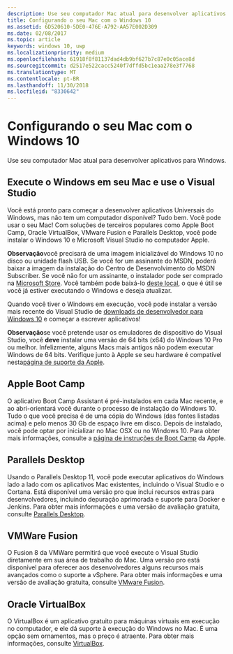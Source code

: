 ```yaml
---
description: Use seu computador Mac atual para desenvolver aplicativos para Windows.
title: Configurando o seu Mac com o Windows 10
ms.assetid: 6D520610-5DE0-476E-A792-AA57E002D309
ms.date: 02/08/2017
ms.topic: article
keywords: windows 10, uwp
ms.localizationpriority: medium
ms.openlocfilehash: 61918f8f81137dad4db9bf627b7c87e0c05ace8d
ms.sourcegitcommit: d2517e522cacc5240f7dffd5bc1eaa278e3f7768
ms.translationtype: MT
ms.contentlocale: pt-BR
ms.lasthandoff: 11/30/2018
ms.locfileid: "8330642"
---
```

# <a name="setting-up-your-mac-with-windows-10"></a>Configurando o seu Mac com o Windows 10


Use seu computador Mac atual para desenvolver aplicativos para Windows.

## <a name="run-windows-on-your-mac-and-use-visual-studio"></a>Execute o Windows em seu Mac e use o Visual Studio

Você está pronto para começar a desenvolver aplicativos Universais do Windows, mas não tem um computador disponível? Tudo bem. Você pode usar o seu Mac! Com soluções de terceiros populares como Apple Boot Camp, Oracle VirtualBox, VMware Fusion e Parallels Desktop, você pode instalar o Windows 10 e Microsoft Visual Studio no computador Apple.

**Observação**você precisará de uma imagem inicializável do Windows 10 no disco ou unidade flash USB. Se você for um assinante do MSDN, poderá baixar a imagem da instalação do Centro de Desenvolvimento do MSDN Subscriber. Se você não for um assinante, o instalador pode ser comprado na [Microsoft Store](http://apps.microsoft.com/windows/app). Você também pode baixá-lo [deste local](http://go.microsoft.com/fwlink/?LinkId=623906), o que é útil se você já estiver executando o Windows e deseja atualizar.

Quando você tiver o Windows em execução, você pode instalar a versão mais recente do Visual Studio de [downloads de desenvolvedor para Windows 10](https://developer.microsoft.com/en-us/windows/downloads) e começar a escrever aplicativos!

**Observação**se você pretende usar os emuladores de dispositivo do Visual Studio, você **deve** instalar uma versão de 64 bits (x64) do Windows 10 Pro ou melhor. Infelizmente, alguns Macs mais antigos não podem executar Windows de 64 bits. Verifique junto à Apple se seu hardware é compatível nesta[página de suporte da Apple](http://go.microsoft.com/fwlink/p/?LinkID=397959).

## <a name="apple-boot-camp"></a>Apple Boot Camp

O aplicativo Boot Camp Assistant é pré-instalados em cada Mac recente, e ao abri-orientará você durante o processo de instalação do Windows 10. Tudo o que você precisa é de uma cópia do Windows (das fontes listadas acima) e pelo menos 30 Gb de espaço livre em disco. Depois de instalado, você pode optar por inicializar no Mac OSX ou no Windows 10. Para obter mais informações, consulte a [página de instruções de Boot Camp](http://go.microsoft.com/fwlink/?LinkId=623912) da Apple.

## <a name="parallels-desktop"></a>Parallels Desktop

Usando o Parallels Desktop 11, você pode executar aplicativos do Windows lado a lado com os aplicativos Mac existentes, incluindo o Visual Studio e o Cortana. Está disponível uma versão pro que inclui recursos extras para desenvolvedores, incluindo depuração aprimorada e suporte para Docker e Jenkins. Para obter mais informações e uma versão de avaliação gratuita, consulte [Parallels Desktop](http://go.microsoft.com/fwlink/p/?LinkId=281827).

## <a name="vmware-fusion"></a>VMWare Fusion

O Fusion 8 da VMWare permitirá que você execute o Visual Studio diretamente em sua área de trabalho do Mac. Uma versão pro está disponível para oferecer aos desenvolvedores alguns recursos mais avançados como o suporte a vSphere. Para obter mais informações e uma versão de avaliação gratuita, consulte [VMware Fusion](http://go.microsoft.com/fwlink/p/?LinkId=281826).

## <a name="oracle-virtualbox"></a>Oracle VirtualBox

O VirtualBox é um aplicativo gratuito para máquinas virtuais em execução no computador, e ele dá suporte à execução do Windows no Mac. É uma opção sem ornamentos, mas o preço é atraente. Para obter mais informações, consulte [VirtualBox](http://go.microsoft.com/fwlink/p/?LinkId=280599).

